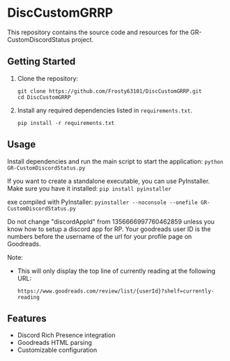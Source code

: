 # DiscCustomGRRP

This repository contains the source code and resources for the GR-CustomDiscordStatus project.

## Getting Started

1. Clone the repository:
    ```
    git clone https://github.com/Frosty63101/DiscCustomGRRP.git
    cd DiscCustomGRRP
    ```
2. Install any required dependencies listed in `requirements.txt`.
    ```
    pip install -r requirements.txt
    ```

## Usage

Install dependencies and run the main script to start the application:
    ```
    python GR-CustomDiscordStatus.py
    ```

If you want to create a standalone executable, you can use PyInstaller. Make sure you have it installed:
    ```
    pip install pyinstaller
    ```

exe compiled with PyInstaller:
    ```
    pyinstaller --noconsole --onefile GR-CustomDiscordStatus.py
    ```

Do not change "discordAppId" from 1356666997760462859 unless you know how to setup a discord app for RP. 
Your goodreads user ID is the numbers before the username of the url for your profile page on Goodreads.

Note:
- This will only display the top line of currently reading at the following URL:
    ```
    https://www.goodreads.com/review/list/{userId}?shelf=currently-reading
    ```

## Features

- Discord Rich Presence integration
- Goodreads HTML parsing
- Customizable configuration

